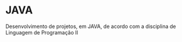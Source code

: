 # JAVA
Desenvolvimento de projetos, em JAVA, de acordo com a disciplina de Linguagem de Programação II
